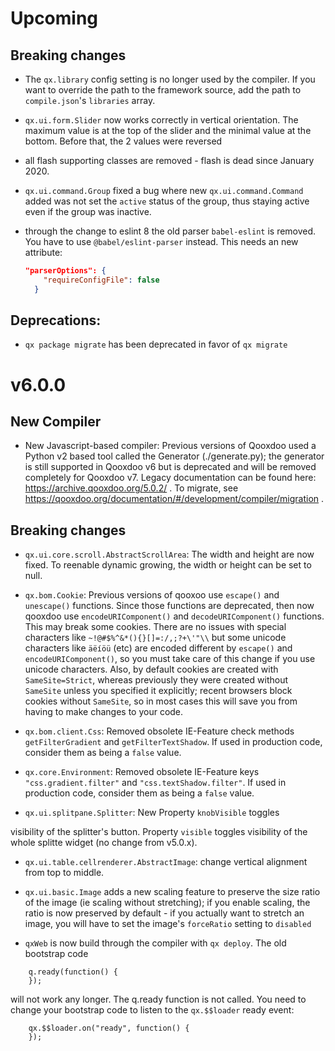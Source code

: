 # Upcoming

## Breaking changes

- The `qx.library` config setting is no longer used by the
compiler. If you want to override the path to the framework
source, add the path to `compile.json`'s `libraries` array.

- `qx.ui.form.Slider` now works correctly in vertical orientation.
The maximum value is at the top of the slider and the minimal value
at the bottom. Before that, the 2 values were reversed 

- all flash supporting classes are removed - flash is dead since January 2020.

- `qx.ui.command.Group` fixed a bug where new `qx.ui.command.Command` added was
not set the `active` status of the group, thus staying active even if the group
was inactive.

- through the change to eslint 8 the old parser `babel-eslint` is removed. You have to use
  `@babel/eslint-parser` instead. This needs an new attribute:
  ```json
  "parserOptions": {
      "requireConfigFile": false
    }
  ```


## Deprecations:

- `qx package migrate` has been deprecated in favor of `qx migrate` 

# v6.0.0

## New Compiler

- New Javascript-based compiler: Previous versions of Qooxdoo used
a Python v2 based tool called the Generator (./generate.py); the
generator is still supported in Qooxdoo v6 but is deprecated and
will be removed completely for Qooxdoo v7. Legacy documentation can
be found here: https://archive.qooxdoo.org/5.0.2/ . To migrate, see
https://qooxdoo.org/documentation/#/development/compiler/migration .

## Breaking changes

- `qx.ui.core.scroll.AbstractScrollArea`: The width and height are now fixed. 
    To reenable dynamic growing, the width or height can be set to null. 

- `qx.bom.Cookie`: Previous versions of qooxoo use `escape()` and `unescape()`
functions. Since those functions are deprecated, then now qooxdoo use
`encodeURIComponent()` and `decodeURIComponent()` functions. This may
break some cookies. There are no issues with special characters like
`~!@#$%^&*(){}[]=:/,;?+\'"\\` but some unicode characters like `äëíöü`
(etc) are encoded different by `escape()` and `encodeURIComponent()`,
so you must take care of this change if you use unicode characters.
Also, by default cookies are created with `SameSite=Strict`, whereas
previously they were created without `SameSite` unless you specified
it explicitly; recent browsers block cookies without `SameSite`, so
in most cases this will save you from having to make changes to your
code.

- `qx.bom.client.Css`: Removed obsolete IE-Feature check
methods `getFilterGradient` and `getFilterTextShadow`. If used
in production code, consider them as being a `false` value.

- `qx.core.Environment`: Removed obsolete IE-Feature keys
`"css.gradient.filter"` and `"css.textShadow.filter"`. If used
in production code, consider them as being a `false` value.

- `qx.ui.splitpane.Splitter`: New Property `knobVisible` toggles

visibility of the splitter's button. Property `visible` toggles
visibility of the whole splitte widget (no change from v5.0.x).

- `qx.ui.table.cellrenderer.AbstractImage`: change vertical alignment from top to middle.

- `qx.ui.basic.Image` adds a new scaling feature to preserve the size ratio of the image (ie scaling without stretching); if you enable scaling, the ratio is now preserved by default - if you actually want to stretch an image, you will have to set the image's `forceRatio` setting to `disabled`

- `qxWeb` is now build through the compiler with `qx deploy`. The old bootstrap code 
```
    q.ready(function() {
    });
```
will not work any longer. The q.ready function is not called. You need to change your bootstrap code to listen to the `qx.$$loader` ready event:
```
    qx.$$loader.on("ready", function() {
    });
```
